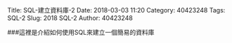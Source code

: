 Title: SQL-建立資料庫-2
Date: 2018-03-03 11:20
Category: 40423248
Tags: SQL-2
Slug: 2018 SQL-2
Author: 40423248

###這裡是介紹如何使用SQL來建立一個簡易的資料庫

<!-- PELICAN_END_SUMMARY -->


